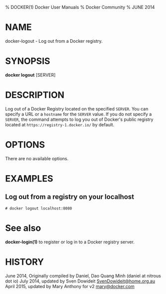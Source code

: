 % DOCKER(1) Docker User Manuals
% Docker Community
% JUNE 2014
# NAME
docker-logout - Log out from a Docker registry.

# SYNOPSIS
**docker logout**
[SERVER]

# DESCRIPTION
Log out of a Docker Registry located on the specified `SERVER`. You can
specify a URL or a `hostname` for the `SERVER` value. If you do not specify a
`SERVER`, the command attempts to log you out of Docker's public registry
located at `https://registry-1.docker.io/` by default.  

# OPTIONS
There are no available options.

# EXAMPLES

## Log out from a registry on your localhost

    # docker logout localhost:8080

# See also
**docker-login(1)** to register or log in to a Docker registry server.

# HISTORY
June 2014, Originally compiled by Daniel, Dao Quang Minh (daniel at nitrous dot io)
July 2014, updated by Sven Dowideit <SvenDowideit@home.org.au>
April 2015, updated by Mary Anthony for v2 <mary@docker.com>
